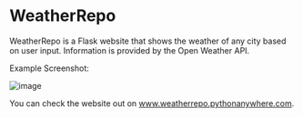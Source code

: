 # WeatherRepo

WeatherRepo is a Flask website that shows the weather of any city based on user input. Information is provided by the Open Weather API.

Example Screenshot:

![image](https://github.com/DavidDuongCS/weatherrepo/assets/68204332/8c7dc780-149d-4355-b8f0-ca77987a6722)

You can check the website out on www.weatherrepo.pythonanywhere.com.
